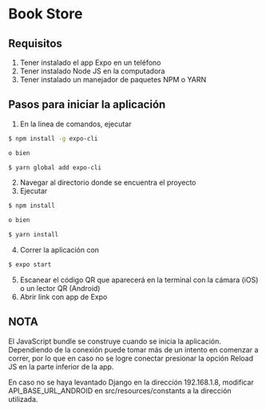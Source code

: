 # Book Store

## Requisitos
1. Tener instalado el app Expo en un teléfono
2. Tener instalado Node JS en la computadora
3. Tener instalado un manejador de paquetes NPM o YARN

## Pasos para iniciar la aplicación
1. En la linea de comandos, ejecutar
```bash
$ npm install -g expo-cli

o bien 

$ yarn global add expo-cli
```
2. Navegar al directorio donde se encuentra el proyecto
3. Ejecutar 
```bash
$ npm install

o bien 

$ yarn install
```
4. Correr la aplicación con 
```bash
$ expo start
```
5. Escanear el código QR que aparecerá en la terminal con la cámara (iOS) o un lector QR (Android)
6. Abrir link con app de Expo

## NOTA
El JavaScript bundle se construye cuando se inicia la aplicación. 
Dependiendo de la conexión puede tomar más de un intento en comenzar a correr, por lo que en caso no se logre conectar presionar la opción Reload JS en la parte inferior de la app.

En caso no se haya levantado Django en la dirección 192.168.1.8, modificar API_BASE_URL_ANDROID en src/resources/constants a la dirección utilizada.
